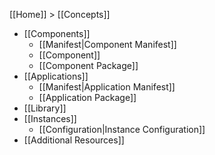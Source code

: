 [[Home]] > [[Concepts]]

* [[Components]]
  * [[Manifest|Component Manifest]]
  * [[Component]]
  * [[Component Package]]
* [[Applications]]
  * [[Manifest|Application Manifest]]
  * [[Application Package]]
* [[Library]]
* [[Instances]]
  * [[Configuration|Instance Configuration]]
* [[Additional Resources]]
